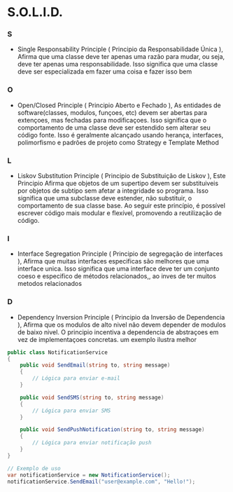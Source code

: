 # S.O.L.I.D.

### S
- Single Responsability Principle ( Principio da Responsabilidade Única ), Afirma que uma classe deve ter apenas uma razão para mudar, ou seja, deve ter apenas uma  responsabilidade. Isso significa que uma classe deve ser especializada em fazer uma coisa e fazer isso bem

### O
- Open/Closed Principle ( Principio Aberto e Fechado ), As entidades de software(classes, modulos, funçoes, etc) devem ser abertas para extençoes, mas fechadas para modificaçoes. Isso significa que o comportamento de uma classe deve ser estendido sem alterar seu código fonte. Isso é geralmente alcançado usando herança, interfaces, polimorfismo e padrões de projeto como Strategy e Template Method

### L
- Liskov Substitution Principle ( Principio de Substituição de Liskov ), Este Principio Afirma que objetos de um supertipo devem ser substituiveis por objetos de subtipo sem afetar a integridade so programa. Isso significa que uma subclasse deve estender, não substituir, o comportamento de sua classe base. Ao seguir este princípio, é possível escrever código mais modular e flexível, promovendo a reutilização de código.

### I
- Interface Segregation Principle ( Principio de segregação de interfaces ), Afirma que muitas interfaces especificas são melhores que uma interface unica. Isso significa que uma interface deve ter um conjunto coeso e especifico de métodos relacionados,, ao inves de ter muitos metodos relacionados

### D
- Dependency Inversion Principle ( Principio da Inversão de Dependencia ), Afirma que os modulos de alto nivel não devem depender de modulos de baixo nivel. O principio incentiva a dependencia de abstraçoes em vez de implementaçoes concretas. um exemplo ilustra melhor

```csharp
public class NotificationService
{
    public void SendEmail(string to, string message)
    {
        // Lógica para enviar e-mail
    }

    public void SendSMS(string to, string message)
    {
        // Lógica para enviar SMS
    }

    public void SendPushNotification(string to, string message)
    {
        // Lógica para enviar notificação push
    }
}

// Exemplo de uso
var notificationService = new NotificationService();
notificationService.SendEmail("user@example.com", "Hello!");
```